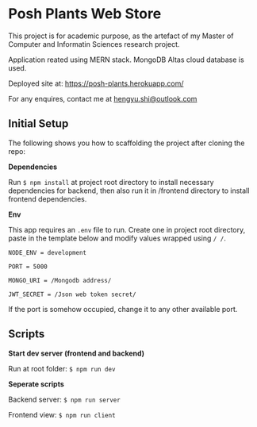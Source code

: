 # Posh Plants Web Store
This project is for academic purpose, as the artefact of my Master of Computer and Informatin Sciences research project.

Application reated using MERN stack. MongoDB Altas cloud database is used.

Deployed site at: https://posh-plants.herokuapp.com/

For any enquires, contact me at [hengyu.shi@outlook.com](mailto:hengyu.shi@outlook.com)

## Initial Setup
The following shows you how to scaffolding the project after cloning the repo:

**Dependencies**

Run `$ npm install` at project root directory to install necessary dependencies for backend, then also run it in /frontend directory to install frontend dependencies.

**Env**

This app requires an `.env` file to run.
Create one in project root directory, paste in the template below and modify values wrapped using `/ /`.

```
NODE_ENV = development

PORT = 5000

MONGO_URI = /Mongodb address/

JWT_SECRET = /Json web token secret/
```

If the port is somehow occupied, change it to any other available port.

## Scripts
**Start dev server (frontend and backend)**

Run at root folder: 
`$ npm run dev`

**Seperate scripts**

Backend server: 
`$ npm run server`

Frontend view: 
`$ npm run client`

